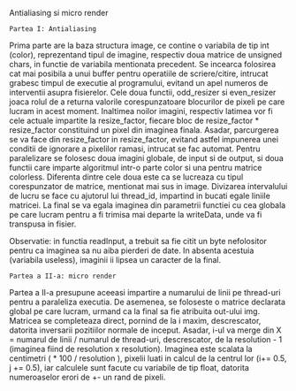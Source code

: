Antialiasing si micro render

	Partea I: Antialiasing

Prima parte are la baza structura image, ce contine o variabila de tip int (color), reprezentand
tipul de imagine, respectiv doua matrice de unsigned chars, in functie de variabila mentionata precedent.
		Se incearca folosirea cat mai posibila a unui buffer pentru operatiile de scriere/citire, intrucat
grabesc timpul de executie al programului, evitand un apel numeros de interventii asupra fisierelor.
		Cele doua functii, odd_resizer si even_resizer joaca rolul de a returna valorile corespunzatoare
blocurilor de pixeli pe care lucram in acest moment. 
		Inaltimea noilor imagini, respectiv latimea vor fi cele actuale impartite la resize_factor, fiecare
bloc de resize_factor * resize_factor constituind un pixel din imaginea finala. Asadar, parcurgerea se va
face din resize_factor in resize_factor, evitand astfel impunerea unei conditii de ignorare a pixelilor ramasi,
intrucat se fac automat.
		Pentru paralelizare se folosesc doua imagini globale, de input si de output, si doua functii care
imparte algoritmul intr-o parte color si una pentru matrice colorless. Diferenta dintre cele doua este ca
se lucreaza cu tipul corespunzator de matrice, mentionat mai sus in image. Divizarea intervalului de lucru
se face cu ajutorul lui thread_id, impartind in bucati egale liniile matricei. La final se va egala imaginea
din parametrii functiei cu cea globala pe care lucram pentru a fi trimisa mai departe la writeData, unde va fi
transpusa in fisier. 

Observatie:	in functia readInput, a trebuit sa fie citit un byte nefolositor pentru ca imaginea sa nu aiba
				pierderi de date. In absenta acestuia (variabila useless), imaginii ii lipsea un caracter de la final.

	Partea a II-a: micro render

Partea a II-a presupune aceeasi impartire a numarului de linii pe thread-uri pentru a paraleliza executia.
De asemenea, se foloseste o matrice declarata global pe care lucram, urmand ca la final sa fie atribuita out-ului img.
		Matricea se completeaza direct, pornind de la i maxim, descrescator, datorita inversarii pozitiilor normale de
inceput. Asadar, i-ul va merge din X = numarul de linii / numarul de thread-uri, descrescator, de la resolution - 1 
(imaginea fiind de resolution x resolution).
		Imaginea este scalata la centimetri ( * 100 / resolution ), pixelii luati in calcul de la centrul lor (i+= 0.5,
j += 0.5), iar calculele sunt facute cu variabile de tip float, datorita numeroaselor erori de +- un rand de pixeli.


